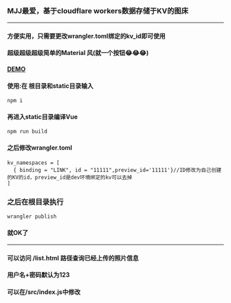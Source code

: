 ### MJJ最爱，基于cloudflare workers数据存储于KV的图床

------------

#### 方便实用，只需要更改wrangler.toml绑定的kv_id即可使用
#### 超级超级超级简单的Material 风(就一个按钮😂😂😂)
#### [DEMO](https://img.giao111.workers.dev/ "DEMO")

#### 使用:在 根目录和static目录输入

    npm i
	
#### 	再进入static目录编译Vue
    npm run build
#### 	之后修改wrangler.toml


    kv_namespaces = [
      { binding = "LINK", id = "11111",preview_id='11111'}//ID修改为自己创建的KV的id，preview_id是dev环境绑定的kv可以去掉
    ]
### 	之后在根目录执行


    wrangler publish
#### 	就OK了

------------

#### 可以访问 /list.html 路径查询已经上传的照片信息
#### 用户名+密码默认为123
#### 可以在/src/index.js中修改
